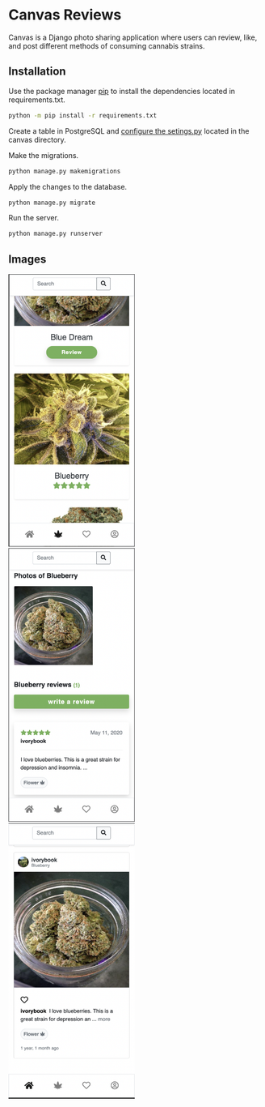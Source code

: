 # Canvas Reviews

Canvas is a Django photo sharing application where users
can review, like, and post different methods of consuming
cannabis strains.

## Installation

Use the package manager [pip](https://pip.pypa.io/en/stable/) to install 
the dependencies located in requirements.txt.

```bash
python -m pip install -r requirements.txt
```

Create a table in PostgreSQL and [configure the setings.py](https://docs.djangoproject.com/en/3.2/ref/settings/) located in the canvas directory.

Make the migrations.

```bash
python manage.py makemigrations
```

Apply the changes to the database.

```bash
python manage.py migrate
```

Run the server.

```bash
python manage.py runserver
```

## Images

<img src="strains.png" width="250">
<br/>
<img src="strainProfile.png" width="250">
<br/>
<img src="feed.png" width="250">





